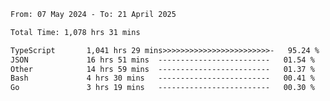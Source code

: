 
<!--START_SECTION:waka-->

```txt
From: 07 May 2024 - To: 21 April 2025

Total Time: 1,078 hrs 31 mins

TypeScript       1,041 hrs 29 mins>>>>>>>>>>>>>>>>>>>>>>>>-   95.24 %
JSON             16 hrs 51 mins  -------------------------   01.54 %
Other            14 hrs 59 mins  -------------------------   01.37 %
Bash             4 hrs 30 mins   -------------------------   00.41 %
Go               3 hrs 19 mins   -------------------------   00.30 %
```

<!--END_SECTION:waka-->

<!--

### Hi there 👋
**Iam-cesar/Iam-cesar** is a ✨ _special_ ✨ repository because its `README.md` (this file) appears on your GitHub profile.

Here are some ideas to get you started:

- 🔭 I’m currently working on ...
- 🌱 I’m currently learning ...
- 👯 I’m looking to collaborate on ...
- 🤔 I’m looking for help with ...
- 💬 Ask me about ...
- 📫 How to reach me: ...
- 😄 Pronouns: ...
- ⚡ Fun fact: ...
-->
